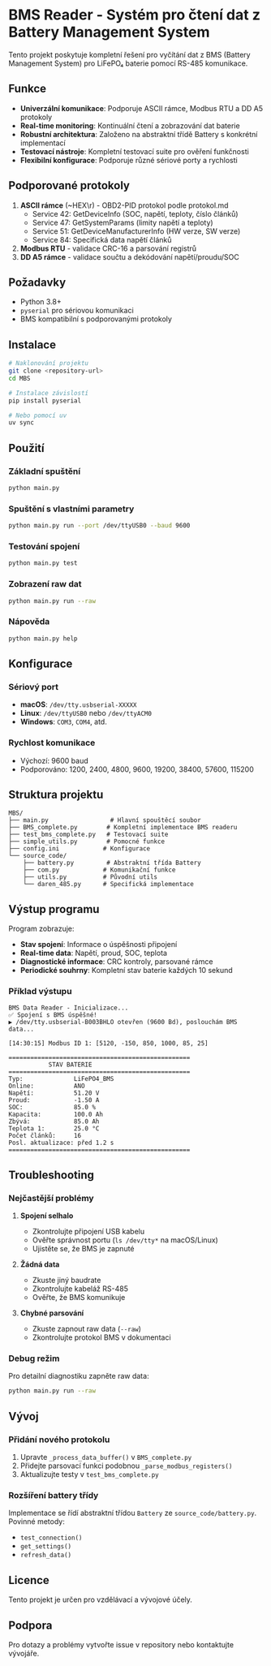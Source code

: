 # BMS Reader - Systém pro čtení dat z Battery Management System

Tento projekt poskytuje kompletní řešení pro vyčítání dat z BMS (Battery Management System) pro LiFePO₄ baterie pomocí RS-485 komunikace.

## Funkce

- **Univerzální komunikace**: Podporuje ASCII rámce, Modbus RTU a DD A5 protokoly
- **Real-time monitoring**: Kontinuální čtení a zobrazování dat baterie
- **Robustní architektura**: Založeno na abstraktní třídě Battery s konkrétní implementací
- **Testovací nástroje**: Kompletní testovací suite pro ověření funkčnosti
- **Flexibilní konfigurace**: Podporuje různé sériové porty a rychlosti

## Podporované protokoly

1. **ASCII rámce** (~HEX\r) - OBD2-PID protokol podle protokol.md
   - Service 42: GetDeviceInfo (SOC, napětí, teploty, číslo článků)
   - Service 47: GetSystemParams (limity napětí a teploty)
   - Service 51: GetDeviceManufacturerInfo (HW verze, SW verze)
   - Service 84: Specifická data napětí článků
2. **Modbus RTU** - validace CRC-16 a parsování registrů
3. **DD A5 rámce** - validace součtu a dekódování napětí/proudu/SOC

## Požadavky

- Python 3.8+
- `pyserial` pro sériovou komunikaci
- BMS kompatibilní s podporovanými protokoly

## Instalace

```bash
# Naklonování projektu
git clone <repository-url>
cd MBS

# Instalace závislostí
pip install pyserial

# Nebo pomocí uv
uv sync
```

## Použití

### Základní spuštění
```bash
python main.py
```

### Spuštění s vlastními parametry
```bash
python main.py run --port /dev/ttyUSB0 --baud 9600
```

### Testování spojení
```bash
python main.py test
```

### Zobrazení raw dat
```bash
python main.py run --raw
```

### Nápověda
```bash
python main.py help
```

## Konfigurace

### Sériový port
- **macOS**: `/dev/tty.usbserial-XXXXX`
- **Linux**: `/dev/ttyUSB0` nebo `/dev/ttyACM0`
- **Windows**: `COM3`, `COM4`, atd.

### Rychlost komunikace
- Výchozí: 9600 baud
- Podporováno: 1200, 2400, 4800, 9600, 19200, 38400, 57600, 115200

## Struktura projektu

```
MBS/
├── main.py                 # Hlavní spouštěcí soubor
├── BMS_complete.py        # Kompletní implementace BMS readeru
├── test_bms_complete.py   # Testovací suite
├── simple_utils.py        # Pomocné funkce
├── config.ini            # Konfigurace
└── source_code/
    ├── battery.py         # Abstraktní třída Battery
    ├── com.py            # Komunikační funkce
    ├── utils.py          # Původní utils
    └── daren_485.py      # Specifická implementace
```

## Výstup programu

Program zobrazuje:
- **Stav spojení**: Informace o úspěšnosti připojení
- **Real-time data**: Napětí, proud, SOC, teplota
- **Diagnostické informace**: CRC kontroly, parsované rámce
- **Periodické souhrny**: Kompletní stav baterie každých 10 sekund

### Příklad výstupu
```
BMS Data Reader - Inicializace...
✅ Spojení s BMS úspěšné!
▶ /dev/tty.usbserial-B003BHLO otevřen (9600 Bd), poslouchám BMS data...

[14:30:15] Modbus ID 1: [5120, -150, 850, 1000, 85, 25]

==================================================
           STAV BATERIE
==================================================
Typ:              LiFePO4_BMS
Online:           ANO
Napětí:           51.20 V
Proud:            -1.50 A
SOC:              85.0 %
Kapacita:         100.0 Ah
Zbývá:            85.0 Ah
Teplota 1:        25.0 °C
Počet článků:     16
Posl. aktualizace: před 1.2 s
==================================================
```

## Troubleshooting

### Nejčastější problémy

1. **Spojení selhalo**
   - Zkontrolujte připojení USB kabelu
   - Ověřte správnost portu (`ls /dev/tty*` na macOS/Linux)
   - Ujistěte se, že BMS je zapnuté

2. **Žádná data**
   - Zkuste jiný baudrate
   - Zkontrolujte kabeláž RS-485
   - Ověřte, že BMS komunikuje

3. **Chybné parsování**
   - Zkuste zapnout raw data (`--raw`)
   - Zkontrolujte protokol BMS v dokumentaci

### Debug režim

Pro detailní diagnostiku zapněte raw data:
```bash
python main.py run --raw
```

## Vývoj

### Přidání nového protokolu

1. Upravte `_process_data_buffer()` v `BMS_complete.py`
2. Přidejte parsovací funkci podobnou `_parse_modbus_registers()`
3. Aktualizujte testy v `test_bms_complete.py`

### Rozšíření battery třídy

Implementace se řídí abstraktní třídou `Battery` ze `source_code/battery.py`. 
Povinné metody:
- `test_connection()`
- `get_settings()`
- `refresh_data()`

## Licence

Tento projekt je určen pro vzdělávací a vývojové účely.

## Podpora

Pro dotazy a problémy vytvořte issue v repository nebo kontaktujte vývojáře.
